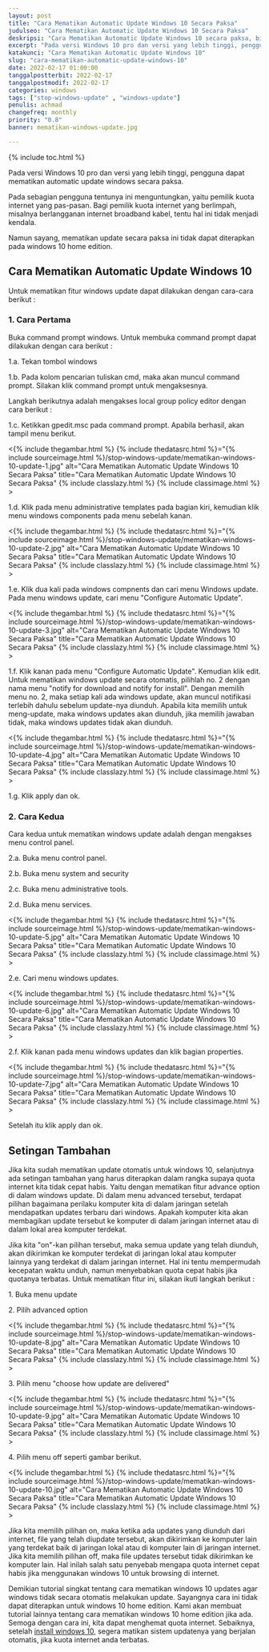 ```yaml
---
layout: post
title: "Cara Mematikan Automatic Update Windows 10 Secara Paksa"
judulseo: "Cara Mematikan Automatic Update Windows 10 Secara Paksa"
deskripsi: "Cara Mematikan Automatic Update Windows 10 secara paksa, bisa menggunakan commandline atau dengan GUI, cara agar kuota tidak cepat habis"
excerpt: "Pada versi Windows 10 pro dan versi yang lebih tinggi, pengguna dapat mematikan automatic update windows secara paksa"
katakunci: "Cara Mematikan Automatic Update Windows 10"
slug: "cara-mematikan-automatic-update-windows-10"
date: 2022-02-17 01:00:00
tanggalpostterbit: 2022-02-17 
tanggalpostmodif: 2022-02-17
categories: windows
tags: ["stop-windows-update" , "windows-update"]
penulis: achmad
changefreq: monthly
priority: "0.8"
banner: mematikan-windows-update.jpg

---
```


{% include toc.html %}

<p>Pada versi Windows 10 pro dan versi yang lebih tinggi, pengguna dapat mematikan automatic update windows secara paksa.</p>

<p>Pada sebagian pengguna tentunya ini menguntungkan, yaitu pemilik kuota internet yang pas-pasan. Bagi pemilik kuota internet yang berlimpah, misalnya berlangganan internet broadband kabel, tentu hal ini tidak menjadi kendala.</p>

<p>Namun sayang, mematikan update secara paksa ini tidak dapat diterapkan pada windows 10 home edition.</p>


## Cara Mematikan Automatic Update Windows 10

<p>Untuk mematikan fitur windows update dapat dilakukan dengan cara-cara berikut :</p>

<h3 class="{% include classh3.html %}">1. Cara Pertama</h3>

<p>Buka command prompt windows. Untuk membuka command prompt dapat dilakukan dengan cara berikut :</p>

<p>1.a. Tekan tombol windows</p>

<p>1.b. Pada kolom pencarian tuliskan cmd, maka akan muncul command prompt. Silakan klik command prompt untuk mengaksesnya.</p>

<p>Langkah berikutnya adalah mengakses local group policy editor dengan cara berikut :</p>

<p>1.c. Ketikkan gpedit.msc pada command prompt. Apabila berhasil, akan tampil menu berikut.</p>

<p><{% include thegambar.html %} {% include thedatasrc.html %}="{% include sourceimage.html %}/stop-windows-update/mematikan-windows-10-update-1.jpg" alt="Cara Mematikan Automatic Update Windows 10 Secara Paksa" title="Cara Mematikan Automatic Update Windows 10 Secara Paksa" {% include classlazy.html %} {% include classimage.html %} ></p>

<p>1.d. Klik pada menu administrative templates pada bagian kiri, kemudian klik menu windows components pada menu sebelah kanan.</p>

<p><{% include thegambar.html %} {% include thedatasrc.html %}="{% include sourceimage.html %}/stop-windows-update/mematikan-windows-10-update-2.jpg" alt="Cara Mematikan Automatic Update Windows 10 Secara Paksa" title="Cara Mematikan Automatic Update Windows 10 Secara Paksa" {% include classlazy.html %} {% include classimage.html %} ></p>

<p>1.e. Klik dua kali pada windows compnents dan cari menu Windows update. Pada menu windows update, cari menu "Configure Automatic Update".</p>

<p><{% include thegambar.html %} {% include thedatasrc.html %}="{% include sourceimage.html %}/stop-windows-update/mematikan-windows-10-update-3.jpg" alt="Cara Mematikan Automatic Update Windows 10 Secara Paksa" title="Cara Mematikan Automatic Update Windows 10 Secara Paksa" {% include classlazy.html %} {% include classimage.html %} ></p>

<p>1.f. Klik kanan pada menu "Configure Automatic Update". Kemudian klik edit. Untuk mematikan windows update secara otomatis, pilihlah no. 2 dengan nama menu "notify for download and notify for install". Dengan memilih menu no. 2, maka setiap kali ada windows update, akan muncul notifikasi terlebih dahulu sebelum update-nya diunduh. Apabila kita memilih untuk meng-update, maka windows updates akan diunduh, jika memilih jawaban tidak, maka windows updates tidak akan diunduh.</p>

<p><{% include thegambar.html %} {% include thedatasrc.html %}="{% include sourceimage.html %}/stop-windows-update/mematikan-windows-10-update-4.jpg" alt="Cara Mematikan Automatic Update Windows 10 Secara Paksa" title="Cara Mematikan Automatic Update Windows 10 Secara Paksa" {% include classlazy.html %} {% include classimage.html %} ></p>

<p>1.g. Klik apply dan ok.</p>

<h3 class="{% include classh3.html %}">2. Cara Kedua</h3>

<p>Cara kedua untuk mematikan windows update adalah dengan mengakses menu control panel.</p>

<p>2.a. Buka menu control panel.</p>

<p>2.b. Buka menu system and security</p>

<p>2.c. Buka menu administrative tools.</p>

<p>2.d. Buka menu services.</p>

<p><{% include thegambar.html %} {% include thedatasrc.html %}="{% include sourceimage.html %}/stop-windows-update/mematikan-windows-10-update-5.jpg" alt="Cara Mematikan Automatic Update Windows 10 Secara Paksa" title="Cara Mematikan Automatic Update Windows 10 Secara Paksa" {% include classlazy.html %} {% include classimage.html %} ></p>

<p>2.e. Cari menu windows updates.</p>

<p><{% include thegambar.html %} {% include thedatasrc.html %}="{% include sourceimage.html %}/stop-windows-update/mematikan-windows-10-update-6.jpg" alt="Cara Mematikan Automatic Update Windows 10 Secara Paksa" title="Cara Mematikan Automatic Update Windows 10 Secara Paksa" {% include classlazy.html %} {% include classimage.html %} ></p>

<p>2.f. Klik kanan pada menu windows updates dan klik bagian properties.</p>

<p><{% include thegambar.html %} {% include thedatasrc.html %}="{% include sourceimage.html %}/stop-windows-update/mematikan-windows-10-update-7.jpg" alt="Cara Mematikan Automatic Update Windows 10 Secara Paksa" title="Cara Mematikan Automatic Update Windows 10 Secara Paksa" {% include classlazy.html %} {% include classimage.html %} ></p>

<p>Setelah itu klik apply dan ok.</p>


## Setingan Tambahan

<p>Jika kita sudah mematikan update otomatis untuk windows 10, selanjutnya ada setingan tambahan yang harus diterapkan dalam rangka supaya quota internet kita tidak cepat habis. Yaitu dengan mematikan fitur advance option di dalam windows update. Di dalam menu advanced tersebut, terdapat pilihan bagaimana perilaku komputer kita di dalam jaringan setelah mendapatkan updates terbaru dari windows. Apakah komputer kita akan membagikan update tersebut ke komputer di dalam jaringan internet atau di dalam lokal area komputer terdekat.</p>

<p>Jika kita "on"-kan pilihan tersebut, maka semua update yang telah diunduh, akan dikirimkan ke komputer terdekat di jaringan lokal atau komputer lainnya yang terdekat di dalam jaringan internet. Hal ini tentu mempermudah kecepatan waktu unduh, namun menyebabkan quota cepat habis jika quotanya terbatas. Untuk mematikan fitur ini, silakan ikuti langkah berikut :</p>

<p>1. Buka menu update</p>

<p>2. Pilih advanced option</p>

<p><{% include thegambar.html %} {% include thedatasrc.html %}="{% include sourceimage.html %}/stop-windows-update/mematikan-windows-10-update-8.jpg" alt="Cara Mematikan Automatic Update Windows 10 Secara Paksa" title="Cara Mematikan Automatic Update Windows 10 Secara Paksa" {% include classlazy.html %} {% include classimage.html %} ></p>

<p>3. Pilih menu "choose how update are delivered"</p>

<p><{% include thegambar.html %} {% include thedatasrc.html %}="{% include sourceimage.html %}/stop-windows-update/mematikan-windows-10-update-9.jpg" alt="Cara Mematikan Automatic Update Windows 10 Secara Paksa" title="Cara Mematikan Automatic Update Windows 10 Secara Paksa" {% include classlazy.html %} {% include classimage.html %} ></p>

<p>4. Pilih menu off seperti gambar berikut.</p>

<p><{% include thegambar.html %} {% include thedatasrc.html %}="{% include sourceimage.html %}/stop-windows-update/mematikan-windows-10-update-10.jpg" alt="Cara Mematikan Automatic Update Windows 10 Secara Paksa" title="Cara Mematikan Automatic Update Windows 10 Secara Paksa" {% include classlazy.html %} {% include classimage.html %} ></p>

<p>Jika kita memilih pilihan on, maka ketika ada updates yang diunduh dari internet, file yang telah diupdate tersebut, akan dikirimkan ke komputer lain yang terdekat baik di jaringan lokal atau di komputer lain di jaringan internet. Jika kita memilih pilihan off, maka file updates tersebut tidak dikirimkan ke komputer lain. Hal inilah salah satu penyebab mengapa quota internet cepat habis jika menggunakan windows 10 untuk browsing di internet.</p>

<p>Demikian tutorial singkat tentang cara mematikan windows 10 updates agar windows tidak secara otomatis melakukan update. Sayangnya cara ini tidak dapat diterapkan untuk windows 10 home edition. Kami akan membuat tutorial lainnya tentang cara mematikan windows 10 home edition jika ada. Semoga dengan cara ini, kita dapat menghemat quota internet. Sebaiknya, setelah <a href="/cara-install-windows-10.html">install windows 10</a>, segera matikan sistem updatenya yang berjalan otomatis, jika kuota internet anda terbatas.</p>